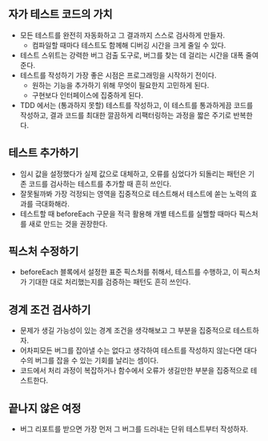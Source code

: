 ## 자가 테스트 코드의 가치
- 모든 테스트를 완전히 자동화하고 그 결과까지 스스로 검사하게 만들자.
  - 컴파일할 때마다 테스트도 함께해 디버깅 시간을 크게 줄일 수 있다.
- 테스트 스위트는 강력한 버그 검출 도구로, 버그를 찾는 데 걸리는 시간을 대폭 줄여준다.
- 테스트를 작성하기 가장 좋은 시점은 프로그래밍을 시작하기 전이다.
  - 원하는 기능을 추가하기 위해 무엇이 필요한지 고민하게 된다.
  - 구현보다 인터페이스에 집중하게 된다.
- TDD 에서는 (통과하지 못할) 테스트를 작성하고, 이 테스트를 통과하게끔 코드를 작성하고, 결과 코드를 최대한 깔끔하게 리팩터링하는 과정을 짧은 주기로 반복한다.

## 테스트 추가하기
- 임시 값을 설정했다가 실제 값으로 대체하고, 오류를 심었다가 되돌리는 패턴은 기존 코드를 검사하는 테스트를 추가할 때 흔히 쓰인다.
- 잘못될까봐 가장 걱정되는 영역을 집중적으로 테스트해서 테스트에 쏟는 노력의 효과를 극대화해라.
- 테스트할 때 beforeEach 구문을 적극 활용해 개별 테스트를 실핼할 때마다 픽스처를 새로 만드는 것을 권장한다.

## 픽스처 수정하기
- beforeEach 블록에서 설정한 표준 픽스처를 취해서, 테스트를 수행하고, 이 픽스처가 기대한 대로 처리했는지를 검증하는 패턴도 흔히 쓰인다.

## 경계 조건 검사하기
- 문제가 생길 가능성이 있는 경계 조건을 생각해보고 그 부분을 집중적으로 테스트하자.
- 어차피모든 버그를 잡아낼 수는 없다고 생각하여 테스트를 작성하지 않는다면 대다수의 버그를 잡을 수 있는 기회를 날리는 셈이다.
- 코드에서 처리 과정이 복잡하거나 함수에서 오류가 생길만한 부분을 집중적으로 테스트한다.

## 끝나지 않은 여정
- 버그 리포트를 받으면 가장 먼저 그 버그를 드러내는 단위 테스트부터 작성하자.
